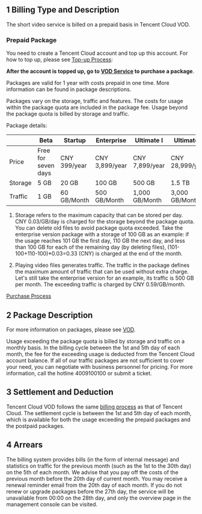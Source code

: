 
## 1 Billing Type and Description

The short video service is billed on a prepaid basis in Tencent Cloud VOD.

### Prepaid Package
You need to create a Tencent Cloud account and top up this account. For how to top up, please see [Top-up Process](http://cloud.tencent.com/doc/product/285/%E5%85%85%E5%80%BC):

**After the account is topped up, go to [VOD Service](https://console.cloud.tencent.com/video) to purchase a package**.

Packages are valid for 1 year with costs prepaid in one time. More information can be found in package descriptions.

Packages vary on the storage, traffic and features. The costs for usage within the package quota are included in the package fee. Usage beyond the package quota is billed by storage and traffic.

Package details:

| | Beta | Startup | Enterprise | Ultimate I | Ultimate II | Ultimate III |
|---------|---------|---------|---------|---------|---------|---------|
| Price | Free for seven days | CNY 399/year | CNY 3,899/year | CNY 7,899/year | CNY 28,999/year | CNY 38,999/year |
| Storage | 5 GB | 20 GB | 100 GB | 500 GB | 1.5 TB | 3 TB |
| Traffic | 1 GB | 60 GB/Month | 500 GB/Month | 1,000 GB/Month | 3,000 GB/Month | 5,000 GB/Month |

1. Storage refers to the maximum capacity that can be stored per day. CNY 0.03/GB/day is charged for the storage beyond the package quota. You can delete old files to avoid package quota exceeded.
Take the enterprise version package with a storage of 100 GB as an example: if the usage reaches 101 GB the first day, 110 GB the next day, and less than 100 GB for each of the remaining day (by deleting files), (101-100+110-100)*0.03=0.33 (CNY) is charged at the end of the month.


2. Playing video files generates traffic. The traffic in the package defines the maximum amount of traffic that can be used without extra charge. Let's still take the enterprise version for an example, its traffic is 500 GB per month. The exceeding traffic is charged by CNY 0.59/GB/month.

[Purchase Process](https://cloud.tencent.com/document/product/584/9678)


## 2 Package Description

For more information on packages, please see [VOD](http://cloud.tencent.com/product/vod.html).

Usage exceeding the package quota is billed by storage and traffic on a monthly basis. In the billing cycle between the 1st and 5th day of each month, the fee for the exceeding usage is deducted from the Tencent Cloud account balance.
If all of our traffic packages are not sufficient to cover your need, you can negotiate with business personnel for pricing. For more information, call the hotline 4009100100 or submit a ticket.

## 3 Settlement and Deduction

Tencent Cloud VOD follows the same [billing process](http://cloud.tencent.com/doc/product/285/%E8%AE%A1%E8%B4%B9%E6%B5%81%E7%A8%8B) as that of Tencent Cloud. The settlement cycle is between the 1st and 5th day of each month, which is available for both the usage exceeding the prepaid packages and the postpaid packages.



## 4 Arrears
The billing system provides bills (in the form of internal message) and statistics on traffic for the previous month (such as the 1st to the 30th day) on the 5th of each month.
We advise that you pay off the costs of the previous month before the 20th day of current month.
You may receive a renewal reminder email from the 20th day of each month.
If you do not renew or upgrade packages before the 27th day, the service will be unavailable from 00:00 on the 28th day, and only the overview page in the management console can be visited.

